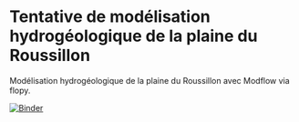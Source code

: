 # Tentative de modélisation hydrogéologique de la plaine du Roussillon
Modélisation hydrogéologique de la plaine du Roussillon avec Modflow via flopy. 

[![Binder](https://mybinder.org/badge_logo.svg)](https://mybinder.org/v2/gh/pjuda/TM_Ludovic_Schorpp/master)
